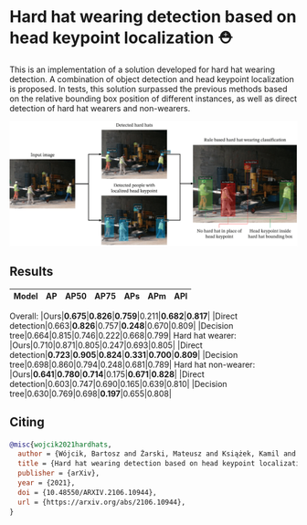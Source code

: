# Hard hat wearing detection based on head keypoint localization :rescue_worker_helmet:

This is an implementation of a solution developed for hard hat wearing detection. A combination of object detection and head keypoint localization is proposed. In tests, this solution surpassed the previous methods based on the relative bounding box position of different instances, as well as direct detection of hard hat wearers and non-wearers.

<p align="center">
  <img src="/ilustrations/fig1-1.png" width=600/>
</p>

## Results

|Model|AP|AP50|AP75|APs|APm|APl|
|----|----|----|----|----|----|----|
Overall:
|Ours|**0.675**|**0.826**|**0.759**|0.211|**0.682**|**0.817**|
|Direct detection|0.663|**0.826**|0.757|**0.248**|0.670|0.809|
|Decision tree|0.664|0.815|0.746|0.222|0.668|0.799|
Hard hat wearer:
|Ours|0.710|0.871|0.805|0.247|0.693|0.805|
|Direct detection|**0.723**|**0.905**|**0.824**|**0.331**|**0.700**|**0.809**|
|Decision tree|0.698|0.860|0.794|0.248|0.681|0.789|
Hard hat non-wearer:
|Ours|**0.641**|**0.780**|**0.714**|0.175|**0.671**|**0.828**|
|Direct detection|0.603|0.747|0.690|0.165|0.639|0.810|
|Decision tree|0.630|0.769|0.698|**0.197**|0.655|0.808|

## Citing 

```BibTeX
@misc{wojcik2021hardhats,
  author = {Wójcik, Bartosz and Żarski, Mateusz and Książek, Kamil and Miszczak, Jarosław Adam and Skibniewski, Mirosław Jan},
  title = {Hard hat wearing detection based on head keypoint localization},
  publisher = {arXiv},
  year = {2021},
  doi = {10.48550/ARXIV.2106.10944},  
  url = {https://arxiv.org/abs/2106.10944},
}
